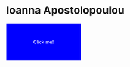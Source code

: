 <!DOCTYPE html> 
<html> 
<head> 
    <title> 
        Create an HTML button that 
        acts like a link 
    </title> 
    <!-- Style to create button -->
    <style> 
        .GFG { 
           width:200px;
           height:100px;
           background:blue;
           border:none;
           color:white;
        } 
    </style> 
</head> 
<body> 
    <h1>Ioanna Apostolopoulou</h1> 
      <form action="https://www.youtube.com/watch?v=xvFZjo5PgG0">
        <button type="submit" class="GFG">Click me!</button>
       </form>
</body> 
</html>
